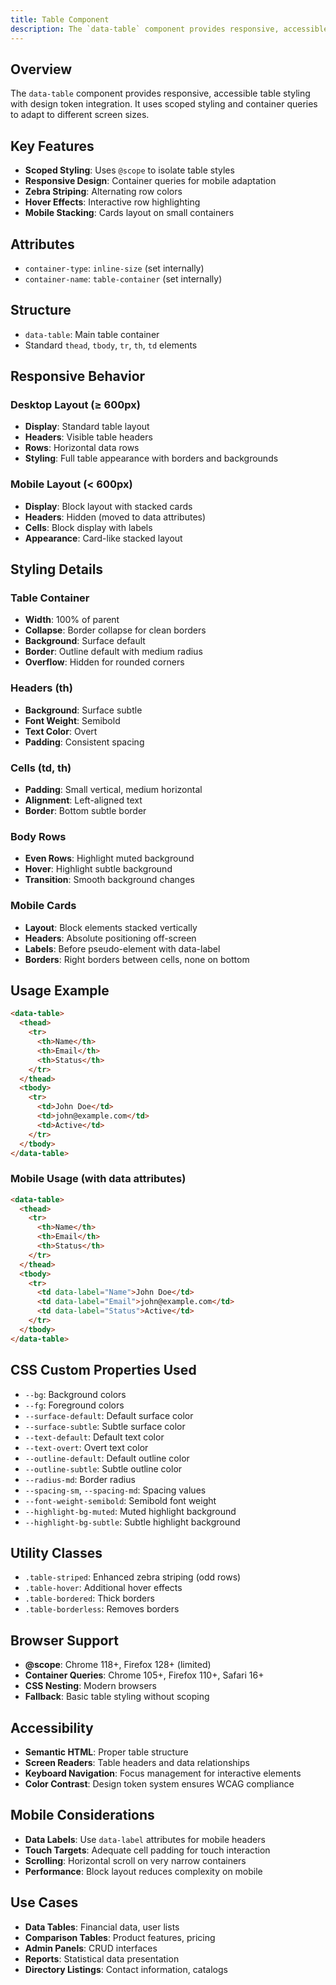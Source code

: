```yaml
---
title: Table Component
description: The `data-table` component provides responsive, accessible table styling with design token integration. It uses scoped styling and container queries to adapt to
---
```


## Overview
The `data-table` component provides responsive, accessible table styling with design token integration. It uses scoped styling and container queries to adapt to different screen sizes.

## Key Features
- **Scoped Styling**: Uses `@scope` to isolate table styles
- **Responsive Design**: Container queries for mobile adaptation
- **Zebra Striping**: Alternating row colors
- **Hover Effects**: Interactive row highlighting
- **Mobile Stacking**: Cards layout on small containers

## Attributes
- `container-type`: `inline-size` (set internally)
- `container-name`: `table-container` (set internally)

## Structure
- `data-table`: Main table container
- Standard `thead`, `tbody`, `tr`, `th`, `td` elements

## Responsive Behavior

### Desktop Layout (≥ 600px)
- **Display**: Standard table layout
- **Headers**: Visible table headers
- **Rows**: Horizontal data rows
- **Styling**: Full table appearance with borders and backgrounds

### Mobile Layout (< 600px)
- **Display**: Block layout with stacked cards
- **Headers**: Hidden (moved to data attributes)
- **Cells**: Block display with labels
- **Appearance**: Card-like stacked layout

## Styling Details

### Table Container
- **Width**: 100% of parent
- **Collapse**: Border collapse for clean borders
- **Background**: Surface default
- **Border**: Outline default with medium radius
- **Overflow**: Hidden for rounded corners

### Headers (th)
- **Background**: Surface subtle
- **Font Weight**: Semibold
- **Text Color**: Overt
- **Padding**: Consistent spacing

### Cells (td, th)
- **Padding**: Small vertical, medium horizontal
- **Alignment**: Left-aligned text
- **Border**: Bottom subtle border

### Body Rows
- **Even Rows**: Highlight muted background
- **Hover**: Highlight subtle background
- **Transition**: Smooth background changes

### Mobile Cards
- **Layout**: Block elements stacked vertically
- **Headers**: Absolute positioning off-screen
- **Labels**: Before pseudo-element with data-label
- **Borders**: Right borders between cells, none on bottom

## Usage Example
```html
<data-table>
  <thead>
    <tr>
      <th>Name</th>
      <th>Email</th>
      <th>Status</th>
    </tr>
  </thead>
  <tbody>
    <tr>
      <td>John Doe</td>
      <td>john@example.com</td>
      <td>Active</td>
    </tr>
  </tbody>
</data-table>
```

### Mobile Usage (with data attributes)
```html
<data-table>
  <thead>
    <tr>
      <th>Name</th>
      <th>Email</th>
      <th>Status</th>
    </tr>
  </thead>
  <tbody>
    <tr>
      <td data-label="Name">John Doe</td>
      <td data-label="Email">john@example.com</td>
      <td data-label="Status">Active</td>
    </tr>
  </tbody>
</data-table>
```

## CSS Custom Properties Used
- `--bg`: Background colors
- `--fg`: Foreground colors
- `--surface-default`: Default surface color
- `--surface-subtle`: Subtle surface color
- `--text-default`: Default text color
- `--text-overt`: Overt text color
- `--outline-default`: Default outline color
- `--outline-subtle`: Subtle outline color
- `--radius-md`: Border radius
- `--spacing-sm`, `--spacing-md`: Spacing values
- `--font-weight-semibold`: Semibold font weight
- `--highlight-bg-muted`: Muted highlight background
- `--highlight-bg-subtle`: Subtle highlight background

## Utility Classes
- `.table-striped`: Enhanced zebra striping (odd rows)
- `.table-hover`: Additional hover effects
- `.table-bordered`: Thick borders
- `.table-borderless`: Removes borders

## Browser Support
- **@scope**: Chrome 118+, Firefox 128+ (limited)
- **Container Queries**: Chrome 105+, Firefox 110+, Safari 16+
- **CSS Nesting**: Modern browsers
- **Fallback**: Basic table styling without scoping

## Accessibility
- **Semantic HTML**: Proper table structure
- **Screen Readers**: Table headers and data relationships
- **Keyboard Navigation**: Focus management for interactive elements
- **Color Contrast**: Design token system ensures WCAG compliance

## Mobile Considerations
- **Data Labels**: Use `data-label` attributes for mobile headers
- **Touch Targets**: Adequate cell padding for touch interaction
- **Scrolling**: Horizontal scroll on very narrow containers
- **Performance**: Block layout reduces complexity on mobile

## Use Cases
- **Data Tables**: Financial data, user lists
- **Comparison Tables**: Product features, pricing
- **Admin Panels**: CRUD interfaces
- **Reports**: Statistical data presentation
- **Directory Listings**: Contact information, catalogs